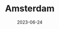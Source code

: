 ---
title: "Amsterdam"
cc-type: city
date: 2023-06-24
hashtag: "amsterdam"
subdivision-of:
  - Netherlands
tags:
  - city
  - Netherlands
---